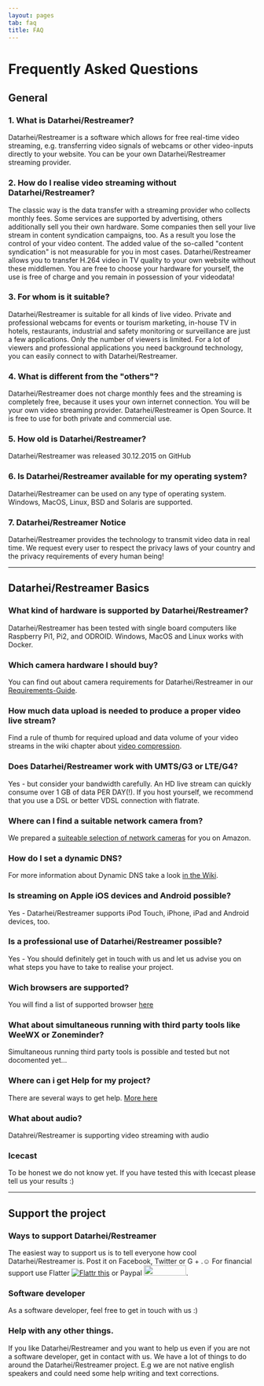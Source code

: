 ```yaml
---
layout: pages
tab: faq
title: FAQ
---
```

# Frequently Asked Questions

## General

### 1. What is Datarhei/Restreamer?
Datarhei/Restreamer is a software which allows for free real-time video streaming, e.g. transferring video signals of webcams or other video-inputs directly to your website. You can be your own Datarhei/Restreamer streaming provider.

### 2. How do I realise video streaming without Datarhei/Restreamer?  
The classic way is the data transfer with a streaming provider who collects monthly fees. Some services are supported by advertising, others additionally sell you their own hardware. Some companies then sell your live stream in content syndication campaigns, too. As a result you lose the control of your video content. The added value of the so-called "content syndication" is not measurable for you in most cases. Datarhei/Restreamer allows you to transfer H.264 video in TV quality to your own website without these middlemen. You are free to choose your hardware for yourself, the use is free of charge and you remain in possession of your videodata!  

### 3. For whom is it suitable?
Datarhei/Restreamer is suitable for all kinds of live video. Private and professional webcams for events or tourism marketing, in-house TV in hotels, restaurants, industrial and safety monitoring or surveillance are just a few applications. Only the number of viewers is limited. For a lot of viewers and professional applications you need background technology, you can easily connect to with Datarhei/Restreamer.  

### 4. What is different from the "others"?
Datarhei/Restreamer does not charge monthly fees and the streaming is completely free, because it uses your own internet connection. You will be your own video streaming provider. Datarhei/Restreamer is Open Source. It is free to use for both private and commercial use.  

### 5. How old is Datarhei/Restreamer?  
Datarhei/Restreamer was released 30.12.2015 on GitHub

### 6. Is Datarhei/Restreamer available for my operating system?  
Datarhei/Restreamer can be used on any type of operating system. Windows, MacOS, Linux, BSD and Solaris are supported.

### 7. Datarhei/Restreamer Notice
Datarhei/Restreamer provides the technology to transmit video data in real time. We request every user to respect the privacy laws of your country and the privacy requirements of every human being!  

---
## Datarhei/Restreamer Basics

### What kind of hardware is supported by Datarhei/Restreamer?
Datarhei/Restreamer has been tested with single board computers like Raspberry Pi1, Pi2, and ODROID. Windows, MacOS and Linux works with Docker. 

### Which camera hardware I should buy?
You can find out about camera requirements for Datarhei/Restreamer in our [Requirements-Guide](../restreamer/wiki/requirements.html).  

### How much data upload is needed to produce a proper video live stream?  
Find a rule of thumb for required upload and data volume of your video streams in the wiki chapter about [video compression](../restreamer/wiki/video-compression.html).  

### Does Datarhei/Restreamer work with UMTS/G3 or LTE/G4?  
Yes - but consider your bandwidth carefully. An HD live stream can quickly consume over 1 GB of data PER DAY(!). If you host yourself, we recommend that you use a DSL or better VDSL connection with flatrate.  

### Where can I find a suitable network camera from?
We prepared a [suiteable selection of network cameras](../restreamer/wiki/buy-hardware-index.html) for you on Amazon.

### How do I set a dynamic DNS?  
For more information about Dynamic DNS take a look [in the Wiki](../restreamer/wiki/dynamic-dns.html).

### Is streaming on Apple iOS devices and Android possible?  
Yes - Datarhei/Restreamer supports iPod Touch, iPhone, iPad and Android devices, too.

### Is a professional use of Datarhei/Restreamer possible?  
Yes - You should definitely get in touch with us and let us advise you on what steps you have to take to realise your project.  

### Wich browsers are supported?  
You will find a list of supported browser [here](../features.html#supported-browser)

### What about simultaneous running with third party tools like WeeWX or Zoneminder?  
Simultaneous running third party tools is possible and tested but not docomented yet...

### Where can i get Help for my project?  
There are several ways to get help. [More here](../restreamer/docs/learn-more-features.html#support)

### What about audio?  
Datahrei/Restreamer is supporting video streaming with audio

### Icecast  
To be honest we do not know yet. If you have tested this with Icecast please tell us your results :) 

---
## Support the project

### Ways to support Datarhei/Restreamer  
The easiest way to support us is to tell everyone how cool Datarhei/Restreamer is. Post it on Facebook, Twitter or G + .☺ For financial support use Flatter <a href="https://flattr.com/submit/auto?user_id=datarhei&url=https%3A%2F%2Fgithub.com%2Fdatarhei%2F" target="_blank"><img src="http://datarhei.org/wiki/pic/flattr-badge-large.png" alt="Flattr this" title="Flattr this" border="0"></a> or Paypal <a href="https://www.paypal.com/cgi-bin/webscr?cmd=_s-xclick&hosted_button_id=M7TPT4VN7759G" target="_blank"> 
<img src="http://datarhei.org/wiki/pic/btn_donate_SM.gif" width="86" height="21" border="0"></a>.

### Software developer  
As a software developer, feel free to get in touch with us :)

### Help with any other things.
If you like Datarhei/Restreamer and you want to help us even if you are not a software developer, get in contact with us. We have a lot of things to do around the Datarhei/Restreamer project. E.g we are not native english speakers and could need some help writing and text corrections.
